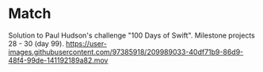 # Match
Solution to Paul Hudson's challenge "100 Days of Swift". Milestone projects 28 - 30 (day 99).
https://user-images.githubusercontent.com/97385918/209989033-40df71b9-86d9-48f4-99de-141192189a82.mov
